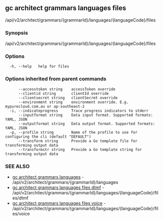## gc architect grammars languages files

/api/v2/architect/grammars/{grammarId}/languages/{languageCode}/files

### Synopsis

/api/v2/architect/grammars/{grammarId}/languages/{languageCode}/files

### Options

```
  -h, --help   help for files
```

### Options inherited from parent commands

```
      --accesstoken string    accessToken override
      --clientid string       clientId override
      --clientsecret string   clientSecret override
      --environment string    environment override. E.g. mypurecloud.com.au or ap-southeast-2
  -i, --indicateprogress      Trace progress indicators to stderr
      --inputformat string    Data input format. Supported formats: YAML, JSON
      --outputformat string   Data output format. Supported formats: YAML, JSON
  -p, --profile string        Name of the profile to use for configuring the cli (default "DEFAULT")
      --transform string      Provide a Go template file for transforming output data
      --transformstr string   Provide a Go template string for transforming output data
```

### SEE ALSO

* [gc architect grammars languages](gc_architect_grammars_languages.html)	 - /api/v2/architect/grammars/{grammarId}/languages
* [gc architect grammars languages files dtmf](gc_architect_grammars_languages_files_dtmf.html)	 - /api/v2/architect/grammars/{grammarId}/languages/{languageCode}/files/dtmf
* [gc architect grammars languages files voice](gc_architect_grammars_languages_files_voice.html)	 - /api/v2/architect/grammars/{grammarId}/languages/{languageCode}/files/voice


